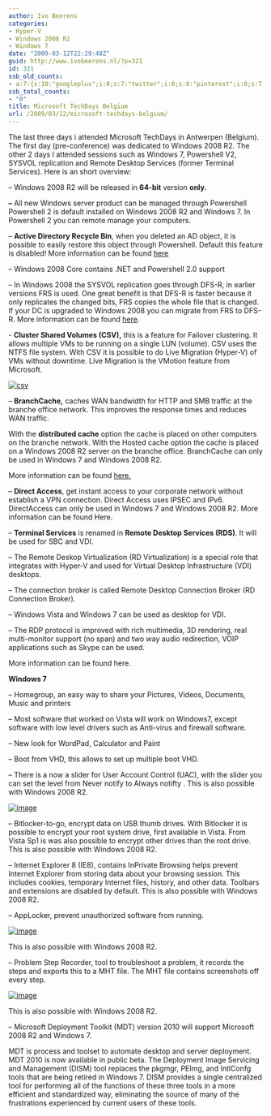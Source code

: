 ```yaml
---
author: Ivo Beerens
categories:
- Hyper-V
- Windows 2008 R2
- Windows 7
date: "2009-03-12T22:29:48Z"
guid: http://www.ivobeerens.nl/?p=321
id: 321
ssb_old_counts:
- a:7:{s:10:"googleplus";i:0;s:7:"twitter";i:0;s:9:"pinterest";i:0;s:7:"fbshare";i:0;s:8:"linkedin";i:0;s:6:"reddit";i:0;s:6:"tumblr";i:0;}
ssb_total_counts:
- "0"
title: Microsoft TechDays Belgium
url: /2009/03/12/microsoft-techdays-belgium/
---
```


The last three days i attended Microsoft TechDays in Antwerpen (Belgium). The first day (pre-conference) was dedicated to Windows 2008 R2. The other 2 days I attended sessions such as Windows 7, Powershell V2, SYSVOL replication and Remote Desktop Services (former Terminal Services). Here is an short overview:

– Windows 2008 R2 will be released in **64-bit** version **only.**

**–** All new Windows server product can be managed through Powershell Powershell 2 is default installed on Windows 2008 R2 and Windows 7. In Powershell 2 you can remote manage your computers.

– **Active Directory Recycle Bin**, when you deleted an AD object, it is possible to easily restore this object through Powershell. Default this feature is disabled! More information can be found [here](http://technet.microsoft.com/en-us/library/dd392261.aspx)

– Windows 2008 Core contains .NET and Powershell 2.0 support

– In Windows 2008 the SYSVOL replication goes through DFS-R, in earlier versions FRS is used. One great benefit is that DFS-R is faster because it only replicates the changed bits, FRS copies the whole file that is changed. If your DC is upgraded to Windows 2008 you can migrate from FRS to DFS-R. More information can be found [here](http://blogs.technet.com/filecab/archive/2008/02/08/sysvol-migration-series-part-1-introduction-to-the-sysvol-migration-process.aspx).

\- **Cluster Shared Volumes (CSV),** this is a feature for Failover clustering. It allows multiple VMs to be running on a single LUN (volume). CSV uses the NTFS file system. With CSV it is possible to do Live Migration (Hyper-V) of VMs without downtime. Live Migration is the VMotion feature from Microsoft.

[![csv](http://localhost/wp-content/uploads/2009/03/csv-thumb.jpg "csv")](http://localhost/wp-content/uploads/2009/03/csv.jpg)

– **BranchCache,** caches WAN bandwidth for HTTP and SMB traffic at the branche office network. This improves the response times and reduces WAN traffic.

With the **distributed cache** option the cache is placed on other computers on the branche network. With the Hosted cache option the cache is placed on a Windows 2008 R2 server on the branche office. BranchCache can only be used in Windows 7 and Windows 2008 R2.

More information can be found [here.](http://jdhitsolutions.com/resources/scripts/Report-Events.txt)

– **Direct Access**, get instant access to your corporate network without establish a VPN connection. Direct Access uses IPSEC and IPv6. DirectAccess can only be used in Windows 7 and Windows 2008 R2. More information can be found Here.

– **Terminal Services** is renamed in **Remote Desktop Services (RDS)**. It will be used for SBC and VDI.

– The Remote Deskop Virtualization (RD Virtualization) is a special role that integrates with Hyper-V and used for Virtual Desktop Infrastructure (VDI) desktops.

– The connection broker is called Remote Desktop Connection Broker (RD Connection Broker).

– Windows Vista and Windows 7 can be used as desktop for VDI.

– The RDP protocol is improved with rich multimedia, 3D rendering, real multi-monitor support (no span) and two way audio redirection, VOIP applications such as Skype can be used.

More information can be found here.

**Windows 7**

– Homegroup, an easy way to share your Pictures, Videos, Documents, Music and printers

– Most software that worked on Vista will work on Windows7, except software with low level drivers such as Anti-virus and firewall software.

– New look for WordPad, Calculator and Paint

– Boot from VHD, this allows to set up multiple boot VHD.

– There is a now a slider for User Account Control (UAC), with the slider you can set the level from Never notify to Always notifty . This is also possible with Windows 2008 R2.

[![image](http://localhost/wp-content/uploads/2009/03/image-thumb.png "image")](http://localhost/wp-content/uploads/2009/03/image.png)

– Bitlocker-to-go, encrypt data on USB thumb drives. With Bitlocker it is possible to encrypt your root system drive, first available in Vista. From Vista Sp1 is was also possible to encrypt other drives than the root drive. This is also possible with Windows 2008 R2.

– Internet Explorer 8 (IE8), contains InPrivate Browsing helps prevent Internet Explorer from storing data about your browsing session. This includes cookies, temporary Internet files, history, and other data. Toolbars and extensions are disabled by default. This is also possible with Windows 2008 R2.

– AppLocker, prevent unauthorized software from running.

[![image](http://localhost/wp-content/uploads/2009/03/image-thumb1.png "image")](http://localhost/wp-content/uploads/2009/03/image1.png)

This is also possible with Windows 2008 R2.

– Problem Step Recorder, tool to troubleshoot a problem, it records the steps and exports this to a MHT file. The MHT file contains screenshots off every step.

[![image](http://localhost/wp-content/uploads/2009/03/image-thumb2.png "image")](http://localhost/wp-content/uploads/2009/03/image2.png)

This is also possible with Windows 2008 R2.

– Microsoft Deployment Toolkit (MDT) version 2010 will support Microsoft 2008 R2 and Windows 7.

MDT is process and toolset to automate desktop and server deployment. MDT 2010 is now available in public beta. The Deployment Image Servicing and Management (DISM) tool replaces the pkgmgr, PEImg, and IntlConfg tools that are being retired in Windows 7. DISM provides a single centralized tool for performing all of the functions of these three tools in a more efficient and standardized way, eliminating the source of many of the frustrations experienced by current users of these tools.
